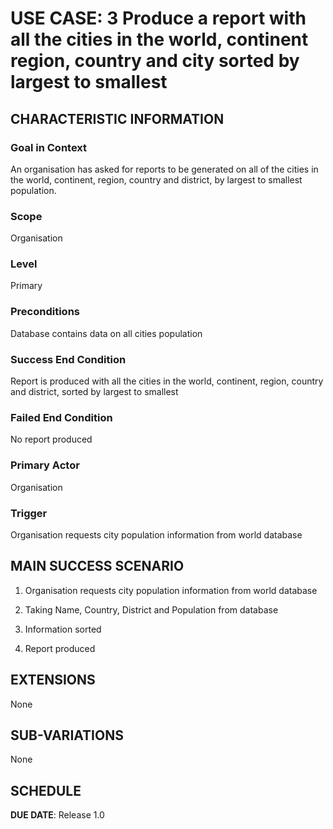 # USE CASE: 3 Produce a report with all the cities in the world, continent region, country and city sorted by largest to smallest


## CHARACTERISTIC INFORMATION

### Goal in Context

An organisation has asked for reports to be generated on all of the cities in the world, continent, region, country and district, by largest to smallest population.

### Scope

Organisation

### Level

Primary

### Preconditions

Database contains data on all cities population

### Success End Condition

Report is produced with all the cities in the world, continent, region, country and district, sorted by largest to smallest

### Failed End Condition

No report produced

### Primary Actor

Organisation

### Trigger

Organisation requests city population information from world database

## MAIN SUCCESS SCENARIO

1. Organisation requests city population information from world database

2. Taking Name, Country, District and Population from database

3. Information sorted

4. Report produced

## EXTENSIONS

None

## SUB-VARIATIONS

None

## SCHEDULE

**DUE DATE**: Release 1.0
